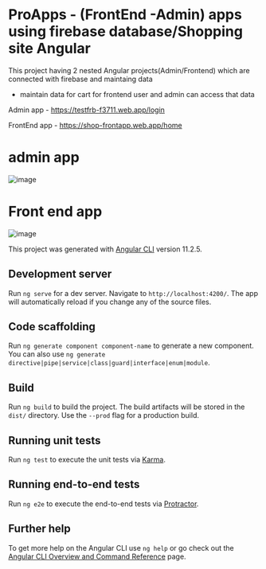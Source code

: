# ProApps - (FrontEnd -Admin) apps using firebase database/Shopping site Angular
This project having 2 nested Angular projects(Admin/Frontend) which are connected with firebase and maintaing data 
- maintain data for cart for frontend user and admin can access that data

Admin app - https://testfrb-f3711.web.app/login

FrontEnd app - https://shop-frontapp.web.app/home



#  admin app
![image](https://user-images.githubusercontent.com/80127823/111908223-569bcd00-8a50-11eb-988e-44efc1933e9b.png)

# Front end app
![image](https://user-images.githubusercontent.com/80127823/111907463-55b56c00-8a4d-11eb-9bf0-419778fa5eea.png)


This project was generated with [Angular CLI](https://github.com/angular/angular-cli) version 11.2.5.

## Development server

Run `ng serve` for a dev server. Navigate to `http://localhost:4200/`. The app will automatically reload if you change any of the source files.

## Code scaffolding

Run `ng generate component component-name` to generate a new component. You can also use `ng generate directive|pipe|service|class|guard|interface|enum|module`.

## Build

Run `ng build` to build the project. The build artifacts will be stored in the `dist/` directory. Use the `--prod` flag for a production build.

## Running unit tests

Run `ng test` to execute the unit tests via [Karma](https://karma-runner.github.io).

## Running end-to-end tests

Run `ng e2e` to execute the end-to-end tests via [Protractor](http://www.protractortest.org/).

## Further help

To get more help on the Angular CLI use `ng help` or go check out the [Angular CLI Overview and Command Reference](https://angular.io/cli) page.
